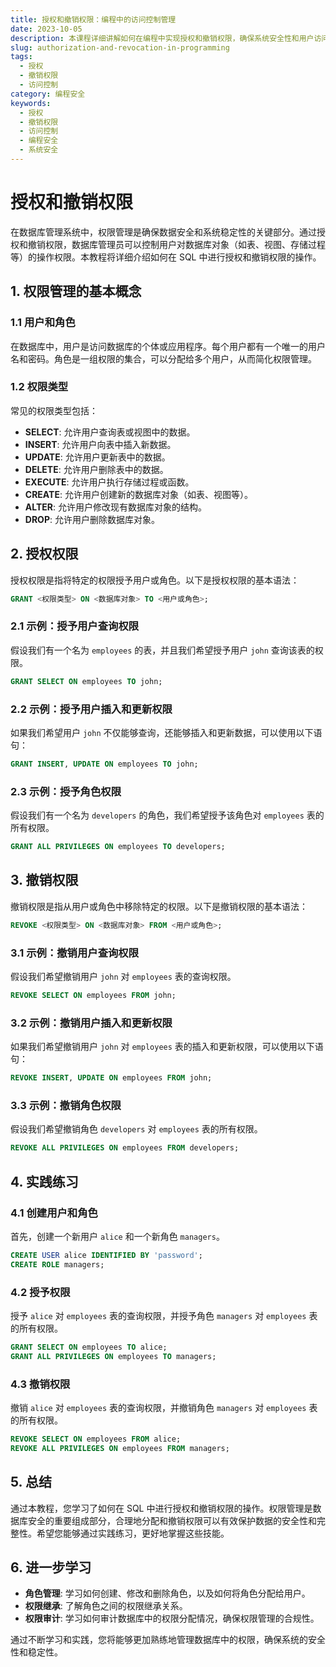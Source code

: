 ```yaml
---
title: 授权和撤销权限：编程中的访问控制管理
date: 2023-10-05
description: 本课程详细讲解如何在编程中实现授权和撤销权限，确保系统安全性和用户访问控制。
slug: authorization-and-revocation-in-programming
tags:
  - 授权
  - 撤销权限
  - 访问控制
category: 编程安全
keywords:
  - 授权
  - 撤销权限
  - 访问控制
  - 编程安全
  - 系统安全
---
```


# 授权和撤销权限

在数据库管理系统中，权限管理是确保数据安全和系统稳定性的关键部分。通过授权和撤销权限，数据库管理员可以控制用户对数据库对象（如表、视图、存储过程等）的操作权限。本教程将详细介绍如何在 SQL 中进行授权和撤销权限的操作。

## 1. 权限管理的基本概念

### 1.1 用户和角色

在数据库中，用户是访问数据库的个体或应用程序。每个用户都有一个唯一的用户名和密码。角色是一组权限的集合，可以分配给多个用户，从而简化权限管理。

### 1.2 权限类型

常见的权限类型包括：

- **SELECT**: 允许用户查询表或视图中的数据。
- **INSERT**: 允许用户向表中插入新数据。
- **UPDATE**: 允许用户更新表中的数据。
- **DELETE**: 允许用户删除表中的数据。
- **EXECUTE**: 允许用户执行存储过程或函数。
- **CREATE**: 允许用户创建新的数据库对象（如表、视图等）。
- **ALTER**: 允许用户修改现有数据库对象的结构。
- **DROP**: 允许用户删除数据库对象。

## 2. 授权权限

授权权限是指将特定的权限授予用户或角色。以下是授权权限的基本语法：

```sql
GRANT <权限类型> ON <数据库对象> TO <用户或角色>;
```

### 2.1 示例：授予用户查询权限

假设我们有一个名为 `employees` 的表，并且我们希望授予用户 `john` 查询该表的权限。

```sql
GRANT SELECT ON employees TO john;
```

### 2.2 示例：授予用户插入和更新权限

如果我们希望用户 `john` 不仅能够查询，还能够插入和更新数据，可以使用以下语句：

```sql
GRANT INSERT, UPDATE ON employees TO john;
```

### 2.3 示例：授予角色权限

假设我们有一个名为 `developers` 的角色，我们希望授予该角色对 `employees` 表的所有权限。

```sql
GRANT ALL PRIVILEGES ON employees TO developers;
```

## 3. 撤销权限

撤销权限是指从用户或角色中移除特定的权限。以下是撤销权限的基本语法：

```sql
REVOKE <权限类型> ON <数据库对象> FROM <用户或角色>;
```

### 3.1 示例：撤销用户查询权限

假设我们希望撤销用户 `john` 对 `employees` 表的查询权限。

```sql
REVOKE SELECT ON employees FROM john;
```

### 3.2 示例：撤销用户插入和更新权限

如果我们希望撤销用户 `john` 对 `employees` 表的插入和更新权限，可以使用以下语句：

```sql
REVOKE INSERT, UPDATE ON employees FROM john;
```

### 3.3 示例：撤销角色权限

假设我们希望撤销角色 `developers` 对 `employees` 表的所有权限。

```sql
REVOKE ALL PRIVILEGES ON employees FROM developers;
```

## 4. 实践练习

### 4.1 创建用户和角色

首先，创建一个新用户 `alice` 和一个新角色 `managers`。

```sql
CREATE USER alice IDENTIFIED BY 'password';
CREATE ROLE managers;
```

### 4.2 授予权限

授予 `alice` 对 `employees` 表的查询权限，并授予角色 `managers` 对 `employees` 表的所有权限。

```sql
GRANT SELECT ON employees TO alice;
GRANT ALL PRIVILEGES ON employees TO managers;
```

### 4.3 撤销权限

撤销 `alice` 对 `employees` 表的查询权限，并撤销角色 `managers` 对 `employees` 表的所有权限。

```sql
REVOKE SELECT ON employees FROM alice;
REVOKE ALL PRIVILEGES ON employees FROM managers;
```

## 5. 总结

通过本教程，您学习了如何在 SQL 中进行授权和撤销权限的操作。权限管理是数据库安全的重要组成部分，合理地分配和撤销权限可以有效保护数据的安全性和完整性。希望您能够通过实践练习，更好地掌握这些技能。

## 6. 进一步学习

- **角色管理**: 学习如何创建、修改和删除角色，以及如何将角色分配给用户。
- **权限继承**: 了解角色之间的权限继承关系。
- **权限审计**: 学习如何审计数据库中的权限分配情况，确保权限管理的合规性。

通过不断学习和实践，您将能够更加熟练地管理数据库中的权限，确保系统的安全性和稳定性。